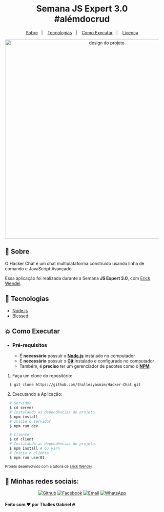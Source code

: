 <h1 align="center">
    <br>Semana JS Expert 3.0<br/>
    #alémdocrud
</h1>


<p align="center">
  <a href="#bookmark-sobre">Sobre</a>&nbsp;&nbsp;&nbsp;|&nbsp;&nbsp;&nbsp;
  <a href="#rocket-tecnologias">Tecnologias</a>&nbsp;&nbsp;&nbsp;|&nbsp;&nbsp;&nbsp;
  <a href="#boom-como-executar">Como Executar</a>&nbsp;&nbsp;&nbsp;|&nbsp;&nbsp;&nbsp;
  <a href="#memo-licença">Licença</a>
</p>

<p align="center">
  <img alt="design do projeto" width="650px" src="./.github/design.png" />
<p>

## :bookmark: Sobre

O Hacker Chat é um chat multiplataforma construído usando linha de comando e JavaScript Avançado.
  
Essa aplicação foi realizada durante a Semana **JS Expert 3.0**, com [Erick Wendel](https://github.com/ErickWendel).

## :rocket: Tecnologias

-  [Node.js](https://nodejs.org/en/)
-  [Blessed](https://www.npmjs.com/package/blessed)

## :boom: Como Executar

- ### **Pré-requisitos**

  - É **necessário** possuir o **[Node.js](https://nodejs.org/en/)** instalado no computador
  - É **necessário** possuir o **[Git](https://git-scm.com/)** instalado e configurado no computador
  - Também, é **preciso** ter um gerenciador de pacotes como o **[NPM](https://www.npmjs.com/)**.

1. Faça um clone do repositório:

```sh
  $ git clone https://github.com/thallesyasmim/Hacker-Chat.git
```

2. Executando a Aplicação:

```sh
  # Servidor
  $ cd server
  # Instalando as dependências do projeto.
  $ npm install 
  # Inicie o servidor
  $ npm run dev 

  # Cliente
  $ cd client
  # Instalando as dependências do projeto.
  $ npm install # ou yarn 
  # Inicie o cliente
  $ npm run user01 
```

<sup>Projeto desenvolvido com a tutoria de [Erick Wendel](https://github.com/ErickWendel).</sup>

<h2>📱 Minhas redes sociais:</h2>

<p align="center">
   <a href="https://github.com/thallesyasmim" target="_blank" >
    <img alt="Github" src="https://img.shields.io/badge/Github--%23F8952D?style=social&logo=github"></a>
    
      
  <a href="https://www.facebook.com/thallesgabriel1307/" target="_blank" >
    <img alt="Facebook" src="https://img.shields.io/badge/Facebook--%23F8952D?style=social&logo=facebook"></a>
    
    
  <a href="mailto:ithallesgabriel1307@gmail.com" target="_blank" >
    <img alt="Email" src="https://img.shields.io/badge/Email--%23F8952D?style=social&logo=gmail"></a> 
  
  <a href="https://api.whatsapp.com/send?phone=5511970670088" target="_blank" >
    <img alt="WhatsApp" src="https://img.shields.io/badge/Whatsapp--%23F8952D?style=social&logo=whatsapp"></a>
 </p>


<h4>Feito com ❤ por Thalles Gabriel 🔥 </h4>
